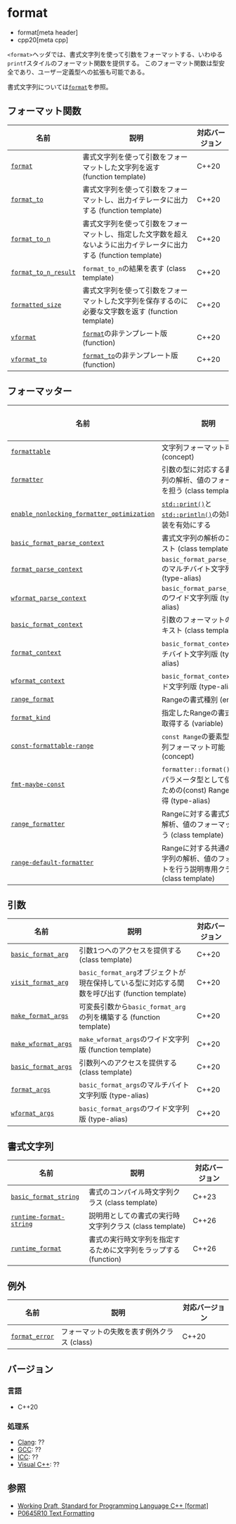 # format

* format[meta header]
* cpp20[meta cpp]

`<format>`ヘッダでは、書式文字列を使って引数をフォーマットする、いわゆる`printf`スタイルのフォーマット関数を提供する。
このフォーマット関数は型安全であり、ユーザー定義型への拡張も可能である。

書式文字列については[`format`](format/format.md)を参照。

## フォーマット関数

| 名前                                                 | 説明                                                                                                                 | 対応バージョン |
|------------------------------------------------------|----------------------------------------------------------------------------------------------------------------------|----------------|
| [`format`](format/format.md)                         | 書式文字列を使って引数をフォーマットした文字列を返す (function template)                                             | C++20          |
| [`format_to`](format/format_to.md)                   | 書式文字列を使って引数をフォーマットし、出力イテレータに出力する (function template)                               | C++20          |
| [`format_to_n`](format/format_to_n.md)               | 書式文字列を使って引数をフォーマットし、指定した文字数を超えないように出力イテレータに出力する (function template) | C++20          |
| [`format_to_n_result`](format/format_to_n_result.md) | `format_to_n`の結果を表す (class template)                                                                           | C++20          |
| [`formatted_size`](format/formatted_size.md)         | 書式文字列を使って引数をフォーマットした文字列を保存するのに必要な文字数を返す (function template)                   | C++20          |
| [`vformat`](format/vformat.md)                       | [`format`](format/format.md)の非テンプレート版 (function)                                                            | C++20          |
| [`vformat_to`](format/vformat_to.md)                 | [`format_to`](format/format_to.md)の非テンプレート版 (function)                                                      | C++20          |

## フォーマッター

| 名前                                                                 | 説明                                                                        | 対応バージョン |
|----------------------------------------------------------------------|-----------------------------------------------------------------------------|----------------|
| [`formattable`](format/formattable.md)                               | 文字列フォーマット可能 (concept) | C++23          |
| [`formatter`](format/formatter.md)                                   | 引数の型に対応する書式文字列の解析、値のフォーマットを担う (class template) | C++20          |
| [`enable_nonlocking_formatter_optimization`](format/enable_nonlocking_formatter_optimization.md) | [`std::print()`](/reference/print/print.md)と[`std::println()`](/reference/print/println.md)の効率的な実装を有効にする | C++26 |
| [`basic_format_parse_context`](format/basic_format_parse_context.md) | 書式文字列の解析のコンテキスト (class template)                             | C++20          |
| [`format_parse_context`](format/basic_format_parse_context.md)       | `basic_format_parse_context`のマルチバイト文字列版 (type-alias)             | C++20          |
| [`wformat_parse_context`](format/basic_format_parse_context.md)      | `basic_format_parse_context`のワイド文字列版 (type-alias)                   | C++20          |
| [`basic_format_context`](format/basic_format_context.md)             | 引数のフォーマットのコンテキスト (class template)                           | C++20          |
| [`format_context`](format/basic_format_context.md)                   | `basic_format_context`のマルチバイト文字列版 (type-alias)                   | C++20          |
| [`wformat_context`](format/basic_format_context.md)                  | `basic_format_context`のワイド文字列版 (type-alias)                         | C++20          |
| [`range_format`](format/range_format.md)                             | Rangeの書式種別 (enum) | C++23 |
| [`format_kind`](format/format_kind.md)                               | 指定したRangeの書式種別を取得する (variable) | C++23 |
| [`const-formattable-range`](format/const-formattable-range.md)       | `const Range`の要素型が文字列フォーマット可能 (concept) | C++23 |
| [`fmt-maybe-const`](format/fmt-maybe-const.md)                       | `formatter::format()`関数のパラメータ型として使用するための(const) Range型を取得 (type-alias) | C++23 |
| [`range_formatter`](format/range_formatter.md)                       | Rangeに対する書式文字列の解析、値のフォーマットを行う (class template) | C++23 |
| [`range-default-formatter`](format/range-default-formatter.md)       | Rangeに対する共通の書式文字列の解析、値のフォーマットを行う説明専用クラス (class template) | C++23 |

## 引数

| 名前                                               | 説明                                                                                             | 対応バージョン |
|----------------------------------------------------|--------------------------------------------------------------------------------------------------|----------------|
| [`basic_format_arg`](format/basic_format_arg.md)   | 引数1つへのアクセスを提供する (class template)                                                   | C++20          |
| [`visit_format_arg`](format/visit_format_arg.md)   | `basic_format_arg`オブジェクトが現在保持している型に対応する関数を呼び出す (function template)   | C++20          |
| [`make_format_args`](format/make_format_args.md)   | 可変長引数から`basic_format_arg`の列を構築する (function template)                               | C++20          |
| [`make_wformat_args`](format/make_format_args.md)  | `make_wformat_args`のワイド文字列版 (function template)                                          | C++20          |
| [`basic_format_args`](format/basic_format_args.md) | 引数列へのアクセスを提供する (class template)                                                    | C++20          |
| [`format_args`](format/basic_format_args.md)       | `basic_format_args`のマルチバイト文字列版 (type-alias)                                           | C++20          |
| [`wformat_args`](format/basic_format_args.md)      | `basic_format_args`のワイド文字列版 (type-alias)                                                 | C++20          |


## 書式文字列

| 名前 | 説明 | 対応バージョン |
|------|------|----------------|
| [`basic_format_string`](format/basic_format_string.md) | 書式のコンパイル時文字列クラス (class template) | C++23 |
| [`runtime-format-string`](format/runtime-format-string.md) | 説明用としての書式の実行時文字列クラス (class template) | C++26 |
| [`runtime_format`](format/runtime_format.md) | 書式の実行時文字列を指定するために文字列をラップする (function) | C++26 |


## 例外

| 名前                                     | 説明                                       | 対応バージョン |
|------------------------------------------|--------------------------------------------|----------------|
| [`format_error`](format/format_error.md) | フォーマットの失敗を表す例外クラス (class) | C++20          |

## バージョン
### 言語
- C++20

### 処理系
- [Clang](/implementation.md#clang): ??
- [GCC](/implementation.md#gcc): ??
- [ICC](/implementation.md#icc): ??
- [Visual C++](/implementation.md#visual_cpp): ??

## 参照

* [Working Draft, Standard for Programming Language C++ [format]](https://timsong-cpp.github.io/cppwp/format)
* [P0645R10 Text Formatting](http://www.open-std.org/jtc1/sc22/wg21/docs/papers/2019/p0645r10.html)
